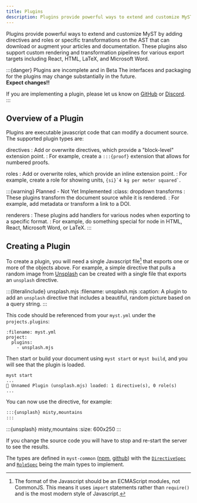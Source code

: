 ```yaml
---
title: Plugins
description: Plugins provide powerful ways to extend and customize MyST
---
```


Plugins provide powerful ways to extend and customize MyST by adding directives and roles or specific transformations on the AST that can download or augment your articles and documentation. These plugins also support custom rendering and transformation pipelines for various export targets including React, HTML, LaTeX, and Microsoft Word.

:::{danger} Plugins are incomplete and in Beta
The interfaces and packaging for the plugins may change substantially in the future.\
**Expect changes!!**

If you are implementing a plugin, please let us know on [GitHub](https://github.com/executablebooks/mystmd) or [Discord](https://discord.mystmd.org/).
:::

## Overview of a Plugin

Plugins are executable javascript code that can modify a document source. The supported plugin types are:

directives
: Add or overwrite directives, which provide a "block-level" extension point.
: For example, create a `:::{proof}` extension that allows for numbered proofs.

roles
: Add or overwrite roles, which provide an inline extension point.
: For example, create a role for showing units, `` {si}`4 kg per meter squared` ``.

:::{warning} Planned - Not Yet Implemented
:class: dropdown
transforms
: These plugins transform the document source while it is rendered.
: For example, add metadata or transform a link to a DOI.

renderers
: These plugins add handlers for various nodes when exporting to a specific format.
: For example, do something special for node in HTML, React, Microsoft Word, or LaTeX.
:::

## Creating a Plugin

To create a plugin, you will need a single Javascript file[^esm] that exports one or more of the objects above. For example, a simple directive that pulls a random image from [Unsplash](https://unsplash.com/) can be created with a single file that exports an `unsplash` directive.

[^esm]: The format of the Javascript should be an ECMAScript modules, not CommonJS. This means it uses `import` statements rather than `require()` and is the most modern style of Javascript.

:::{literalinclude} unsplash.mjs
:filename: unsplash.mjs
:caption: A plugin to add an `unsplash` directive that includes a beautiful, random picture based on a query string.
:::

This code should be referenced from your `myst.yml` under the `projects.plugins`:

```{code} yaml
:filename: myst.yml
project:
  plugins:
    - unsplash.mjs
```

Then start or build your document using `myst start` or `myst build`, and you will see that the plugin is loaded.

```text
myst start
...
🔌 Unnamed Plugin (unsplash.mjs) loaded: 1 directive(s), 0 role(s)
...
```

You can now use the directive, for example:

```markdown
:::{unsplash} misty,mountains
:::
```

:::{unsplash} misty,mountains
:size: 600x250
:::

If you change the source code you will have to stop and re-start the server to see the results.

The types are defined in `myst-common` ([npm](https://www.npmjs.com/package/myst-common), [github](https://github.com/executablebooks/mystmd/tree/main/packages/myst-common)) with the [`DirectiveSpec`](https://github.com/executablebooks/mystmd/blob/9965925030c3fab6f34c20d11eeee7ffdafa73df/packages/myst-common/src/types.ts#L68-L77) and [`RoleSpec`](https://github.com/executablebooks/mystmd/blob/9965925030c3fab6f34c20d11eeee7ffdafa73df/packages/myst-common/src/types.ts#L79-L85) being the main types to implement.
